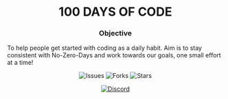 <H1 align="center"> 100 DAYS OF CODE </H1>

<H3 align="center">Objective</H3>
To help people get started with coding as a daily habit. Aim is to stay consistent with No-Zero-Days and work towards our goals, one small effort at a time! 

<br>

<div align="center"> 

![Issues](	https://img.shields.io/github/issues/Git-Commit-Show/100-Days-of-Code)
![Forks](https://img.shields.io/github/forks/Git-Commit-Show/100-Days-of-Code)
![Stars](https://img.shields.io/github/stars/Git-Commit-Show/100-Days-of-Code)

[![Discord](https://img.shields.io/badge/Join%20Our-Discord-orange)](https://discord.gg/JFWP8c2gPG)

</div>

